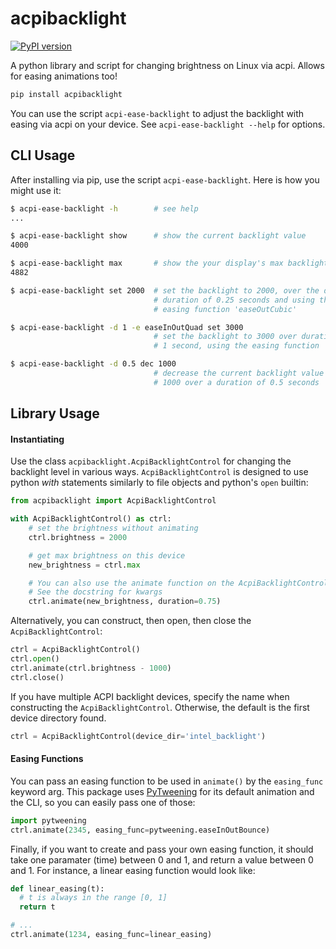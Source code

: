 acpibacklight
========

[![PyPI version](https://badge.fury.io/py/acpibacklight.svg)](https://badge.fury.io/py/acpibacklight)

A python library and script for changing brightness on Linux via acpi. Allows
for easing animations too!

```bash
pip install acpibacklight
```

You can use the script `acpi-ease-backlight` to adjust the backlight with
easing via acpi on your device. See `acpi-ease-backlight --help` for options.


CLI Usage
-----------
After installing via pip, use the script `acpi-ease-backlight`. Here is how
you might use it:

```bash
$ acpi-ease-backlight -h        # see help
...

$ acpi-ease-backlight show      # show the current backlight value
4000

$ acpi-ease-backlight max       # show the your display's max backlight value
4882

$ acpi-ease-backlight set 2000  # set the backlight to 2000, over the default
                                # duration of 0.25 seconds and using the default
                                # easing function 'easeOutCubic'

$ acpi-ease-backlight -d 1 -e easeInOutQuad set 3000
                                # set the backlight to 3000 over duration of
                                # 1 second, using the easing function 'easeInOutQuad'

$ acpi-ease-backlight -d 0.5 dec 1000
                                # decrease the current backlight value by
                                # 1000 over a duration of 0.5 seconds
```

Library Usage
---------

#### Instantiating

Use the class `acpibacklight.AcpiBacklightControl` for changing the backlight
level in various ways. `AcpiBacklightControl` is designed to use python *with*
statements similarly to file objects and python's `open` builtin:
```python
from acpibacklight import AcpiBacklightControl

with AcpiBacklightControl() as ctrl:
    # set the brightness without animating
    ctrl.brightness = 2000

    # get max brightness on this device
    new_brightness = ctrl.max

    # You can also use the animate function on the AcpiBacklightControl.
    # See the docstring for kwargs
    ctrl.animate(new_brightness, duration=0.75)
```

Alternatively, you can construct, then open, then close the
`AcpiBacklightControl`:
```python
ctrl = AcpiBacklightControl()
ctrl.open()
ctrl.animate(ctrl.brightness - 1000)
ctrl.close()
```
If you have multiple ACPI backlight devices, specify the name when constructing
the `AcpiBacklightControl`. Otherwise, the default is the first device directory
found.
```python
ctrl = AcpiBacklightControl(device_dir='intel_backlight')
```

#### Easing Functions

You can pass an easing function to be used in `animate()` by the `easing_func`
keyword arg. This package uses [PyTweening](https://github.com/asweigart/pytweening)
for its default animation and the CLI, so you can easily pass one of those:
```python
import pytweening
ctrl.animate(2345, easing_func=pytweening.easeInOutBounce)
```

Finally, if you want to create and pass your own easing function, it should
take one paramater (time) between 0 and 1, and return a value between 0 and 1.
For instance, a linear easing function would look like:
```python
def linear_easing(t):
  # t is always in the range [0, 1]
  return t

# ...
ctrl.animate(1234, easing_func=linear_easing)
```
